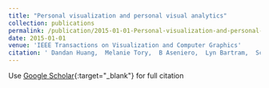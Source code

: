 ```yaml
---
title: "Personal visualization and personal visual analytics"
collection: publications
permalink: /publication/2015-01-01-Personal-visualization-and-personal-visual-analytics
date: 2015-01-01
venue: 'IEEE Transactions on Visualization and Computer Graphics'
citation: ' Dandan Huang,  Melanie Tory,  B Aseniero,  Lyn Bartram,  Scott Bateman,  Sheelagh Carpendale,  Anthony Tang,  Robert Woodbury, &quot;Personal visualization and personal visual analytics.&quot; IEEE Transactions on Visualization and Computer Graphics, 2015.'
---
```

Use [Google Scholar](https://scholar.google.com/scholar?q=Personal+visualization+and+personal+visual+analytics){:target="_blank"} for full citation